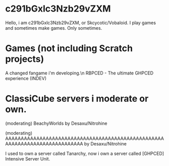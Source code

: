 # c291bGxlc3Nzb29vZXM
Hello, i am c291bGxlc3Nzb29vZXM, or Skcycotic/Vobaloid.
I play games and sometimes make games. Only sometimes.
# Games (not including Scratch projects)
A changed fangame i'm developing.\n
RBPCED - The ultimate GHPCED experience (INDEV)
# ClassiCube servers i moderate or own.
(moderating) BeachyWorlds by Desaxu/Nitrohine

(moderating) AAAAAAAAAAAAAAAAAAAAAAAAAAAAAAAAAAAAAAAAAAAAAAAAAAAAAAAAAAAAAAAAAAAAAAAAAAAA by Desaxu/Nitrohine

I used to own a server called Tanarchy, now i own a server called [GHPCED] Intensive Server Unit.
